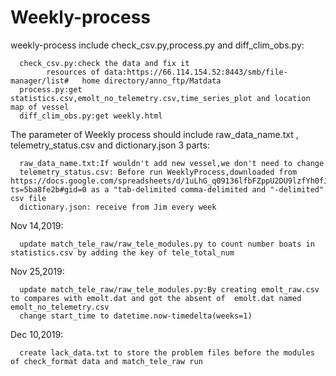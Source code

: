 # Weekly-process
weekly-process include check_csv.py,process.py and diff_clim_obs.py:

      check_csv.py:check the data and fix it
            resources of data:https://66.114.154.52:8443/smb/file-manager/list#   home directory/anno_ftp/Matdata
      process.py:get statistics.csv,emolt_no_telemetry.csv,time_series_plot and location map of vessel
      diff_clim_obs.py:get weekly.html
The parameter of Weekly process should include raw_data_name.txt , telemetry_status.csv and dictionary.json 3 parts:
      
      raw_data_name.txt:If wouldn't add new vessel,we don't need to change
      telemetry_status.csv: Before run WeeklyProcess,downloaded from https://docs.google.com/spreadsheets/d/1uLhG_q09136lfbFZppU2DU9lzfYh0fJYsxDHUgMB1FM/edit?ts=5ba8fe2b#gid=0 as a "tab-delimited comma-delimited and "-delimited" csv file
      dictionary.json: receive from Jim every week
Nov 14,2019:

      update match_tele_raw/raw_tele_modules.py to count number boats in statistics.csv by adding the key of tele_total_num

Nov 25,2019:

      update match_tele_raw/raw_tele_modules.py:By creating emolt_raw.csv to compares with emolt.dat and got the absent of  emolt.dat named emolt_no_telemetry.csv
      change start_time to datetime.now-timedelta(weeks=1)
Dec 10,2019:

      create lack_data.txt to store the problem files before the modules of check_format data and match_tele_raw run


